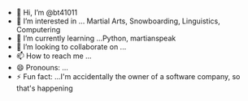 - 👋 Hi, I’m @bt41011
- 👀 I’m interested in ... Martial Arts, Snowboarding, Linguistics, Computering
- 🌱 I’m currently learning ...Python, martianspeak
- 💞️ I’m looking to collaborate on ...
- 📫 How to reach me ...
- 😄 Pronouns: ...
- ⚡ Fun fact: ...I'm accidentally the owner of a software company, so that's happening

<!---
bt41011/bt41011 is a ✨ special ✨ repository because its `README.md` (this file) appears on your GitHub profile.
You can click the Preview link to take a look at your changes.
--->
